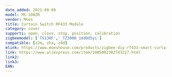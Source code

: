```yaml
---
date_added: 2021-09-09
model: MS-108ZR
vendor: Moes
title: Curtain Switch RF433 Module 
category: cover
supports: open, close, stop, position, calibration
zigbeemodel: ['TS130F','_TZ3000_1dd0d5yi']
compatible: [z2m, zha, z4d]
mlink: https://www.moeshouse.com/products/zigbee-diy-rf433-smart-curtain-switch-module-for-electric-motorized-roller-blinds-shutter-motor-2mqtt-available
link: https://www.aliexpress.com/item/1005002382743227.html
link2: 
link3: 
EAN: 
---
```

